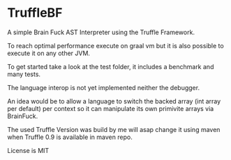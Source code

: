 # TruffleBF
A simple Brain Fuck AST Interpreter using the Truffle Framework. 

To reach optimal performance execute on graal vm but it is also possible to execute it on any other JVM. 

To get started take a look at the test folder, it includes a benchmark and many tests. 

The language interop is not yet implemented neither the debugger. 

An idea would be to allow a language to switch the backed array (int array per default) per context so it can manipulate 
its own primivite arrays via BrainFuck. 


The used Truffle Version was build by me will asap change it using maven when Truffle 0.9 is available in maven repo.


License is MIT


